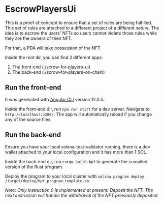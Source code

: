 # EscrowPlayersUi
This is a proof of concept to ensure that a set of rules are being fulfilled. This set of rules are attached to a different project of a different nature. The idea is to escrow the users' NFTs so users cannot violate those rules while they are the owners of their NFT.

For that, a PDA will take possession of the NFT

Inside the root dir, you can find 2 different apps:
1. The front-end (./scrow-for-players-ui)
2. The back-end (./scrow-for-players-on-chain)

## Run the front-end

It was generated with [Angular CLI](https://github.com/angular/angular-cli) version 12.0.5.

Inside the front-end dir, run `npm run start` for a dev server. Navigate to `http://localhost:4200/`. The app will automatically reload if you change any of the source files.

## Run the back-end

Ensure you have your local solana-test-validator running, there is a dev wallet attached to your local configuration and it has more than 1 SOL.

Inside the back-end dir, run `cargo build-bpf` to generate the compiled version of the Rust program.

Deploy the program to your local cluster with `solana program deploy /target/deploy/bpf_program_template.so`

_Note: Only Instruction 0 is implemented at present: Deposit the NFT. The next instruction will handle the withdrawal of the NFT previously deposited._